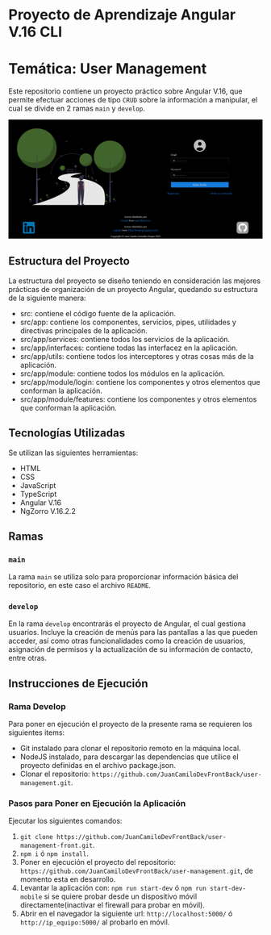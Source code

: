 # Proyecto de Aprendizaje Angular V.16 CLI
# Temática: User Management

Este repositorio contiene un proyecto práctico sobre Angular V.16, que permite efectuar acciones de tipo `CRUD`
sobre la información a manipular, el cual se divide en 2 ramas `main` y `develop`.

[//]: <> (Adicionalmente el proyecto cuenta con 2 ambientes, el de `Producción` y `Desarrollo`.)

![Imagen del Proyecto](./ImagenProjectMD.png)

## Estructura del Proyecto

La estructura del proyecto se diseño teniendo en consideración las mejores prácticas de organización de un proyecto Angular, quedando su estructura de la siguiente manera:
* src: contiene el código fuente de la aplicación.
* src/app: contiene los componentes, servicios, pipes, utilidades y directivas principales de la aplicación.
* src/app/services: contiene todos los servicios de la aplicación.
* src/app/interfaces: contiene todas las interfacez en la aplicación.
* src/app/utils: contiene todos los interceptores y otras cosas más de la aplicación.
* src/app/module: contiene todos los módulos en la aplicación.
* src/app/module/login: contiene los componentes y otros elementos que conforman la aplicación.
* src/app/module/features: contiene los componentes y otros elementos que conforman la aplicación.

## Tecnologías Utilizadas

Se utilizan las siguientes herramientas:
* HTML
* CSS
* JavaScript
* TypeScript
* Angular V.16
* NgZorro V.16.2.2

## Ramas

### `main`

La rama `main` se utiliza solo para proporcionar información básica del repositorio,
en este caso el archivo `README`.

### `develop`

En la rama `develop` encontrarás el proyecto de Angular, el cual gestiona usuarios. Incluye la creación de menús para las pantallas a las que pueden acceder, así como otras funcionalidades como la creación de usuarios, asignación de permisos y la actualización de su información de contacto, entre otras.

## Instrucciones de Ejecución

### Rama Develop

Para poner en ejecución el proyecto de la presente rama se requieren los siguientes items:
* Git instalado para clonar el repositorio remoto en la máquina local.
* NodeJS instalado, para descargar las dependencias que utilice el proyecto definidas en el archivo package.json.
* Clonar el repositorio: `https://github.com/JuanCamiloDevFrontBack/user-management.git`.

### Pasos para Poner en Ejecución la Aplicación

Ejecutar los siguientes comandos:
1. `git clone https://github.com/JuanCamiloDevFrontBack/user-management-front.git`.
2. `npm i` ó `npm install`.
3. Poner en ejecución el proyecto del repositorio: `https://github.com/JuanCamiloDevFrontBack/user-management.git`, de momento esta en desarrollo.
4. Levantar la aplicación con: `npm run start-dev` ó `npm run start-dev-mobile` si se quiere probar desde un dispositivo móvil directamente(inactivar el firewall para probar en móvil).
5. Abrir en el navegador la siguiente url: `http://localhost:5000/` ó `http://ip_equipo:5000/` al probarlo en móvil.
